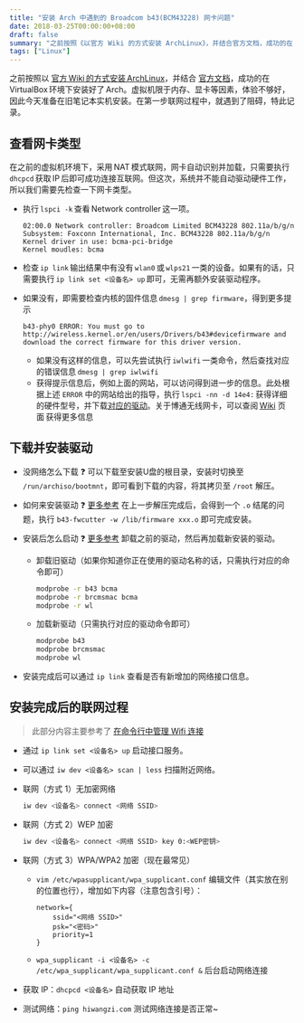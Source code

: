 ```yaml
---
title: "安装 Arch 中遇到的 Broadcom b43(BCM43228) 网卡问题"
date: 2018-03-25T00:00:00+08:00
draft: false
summary: "之前按照《以官方 Wiki 的方式安装 ArchLinux》，并结合官方文档，成功的在 VirtualBox 环境下安装好了 Arch。虚拟机限于内存、显卡等因素，体验不够好，因此今天准备在旧笔记本实机安装。在第一步联网过程中，就遇到了阻碍，特此记录。"
tags: ["Linux"]
---
```


之前按照以 [官方 Wiki 的方式安装 ArchLinux](https://www.viseator.com/2017/05/17/arch_install/)，并结合 [官方文档](https://wiki.archlinux.org/index.php/installation_guide)，成功的在 VirtualBox 环境下安装好了 Arch。虚拟机限于内存、显卡等因素，体验不够好，因此今天准备在旧笔记本实机安装。在第一步联网过程中，就遇到了阻碍，特此记录。

## 查看网卡类型

在之前的虚拟机环境下，采用 NAT 模式联网，网卡自动识别并加载，只需要执行 `dhcpcd` 获取 IP 后即可成功连接互联网。但这次，系统并不能自动驱动硬件工作，所以我们需要先检查一下网卡类型。

  * 执行 `lspci -k` 查看 Network controller 这一项。

    ```
    02:00.0 Network controller: Broadcom Limited BCM43228 802.11a/b/g/n
    Subsystem: Foxconn International, Inc. BCM43228 802.11a/b/g/n
    Kernel driver in use: bcma-pci-bridge
    Kernel moudles: bcma
    ```

  * 检查 `ip link` 输出结果中有没有 `wlan0` 或 `wlps21` 一类的设备。如果有的话，只需要执行 `ip link set <设备名> up` 即可，无需再额外安装驱动程序。

  * 如果没有，即需要检查内核的固件信息 `dmesg | grep firmware`，得到更多提示

    ```
    b43-phy0 ERROR: You must go to http://wireless.kernel.or/en/users/Drivers/b43#devicefirmware and download the correct firmware for this driver version.
    ```

    * 如果没有这样的信息，可以先尝试执行 `iwlwifi` 一类命令，然后查找对应的错误信息 `dmesg | grep iwlwifi`
    * 获得提示信息后，例如上面的网站，可以访问得到进一步的信息。此处根据上述 `ERROR` 中的网站给出的指导，执行 `lspci -nn -d 14e4:` 获得详细的硬件型号，并下载[对应的驱动](https://aur.archlinux.org/packages/b43-firmware/)。关于博通无线网卡，可以查阅 [Wiki](https://wiki.archlinux.org/index.php/Broadcom_wireless) 页面 获得更多信息

## 下载并安装驱动

* 没网络怎么下载 ❓ 可以下载至安装U盘的根目录，安装时切换至 `/run/archiso/bootmnt`，即可看到下载的内容，将其拷贝至 `/root` 解压。
* 如何来安装驱动 ❓ [更多参考](https://www.cnblogs.com/clouds008/p/7460928.html) 在上一步解压完成后，会得到一个 `.o` 结尾的问题，执行 `b43-fwcutter -w /lib/firmware xxx.o` 即可完成安装。
* 安装后怎么启动 ❓ [更多参考](http://linuxwireless.sipsolutions.net/en/users/Drivers/b43/) 卸载之前的驱动，然后再加载新安装的驱动。

  * 卸载旧驱动（如果你知道你正在使用的驱动名称的话，只需执行对应的命令即可）
    ```bash
    modprobe -r b43 bcma
    modprobe -r brcmsmac bcma
    modprobe -r wl
    ```

  * 加载新驱动（只需执行对应的驱动命令即可）
    ```bash
    modprobe b43
    modprobe brcmsmac
    modprobe wl
    ```

* 安装完成后可以通过 `ip link` 查看是否有新增加的网络接口信息。

## 安装完成后的联网过程

> 此部分内容主要参考了 [在命令行中管理 Wifi 连接](https://linux.cn/article-4015-1.html)

* 通过 `ip link set <设备名> up` 启动接口服务。
* 可以通过 `iw dev <设备名> scan | less` 扫描附近网络。
* 联网（方式 1）无加密网络
  ```bash
  iw dev <设备名> connect <网络 SSID>
  ```
* 联网（方式 2）WEP 加密
  ```bash
  iw dev <设备名> connect <网络 SSID> key 0:<WEP密钥>
  ```
* 联网（方式 3）WPA/WPA2 加密（现在最常见）
  * `vim /etc/wpasupplicant/wpa_supplicant.conf` 编辑文件（其实放在别的位置也行），增加如下内容（注意包含引号）：
    ```
    network={
        ssid="<网络 SSID>"
        psk="<密码>"
        priority=1
    }
    ```
  * `wpa_supplicant -i <设备名> -c /etc/wpa_supplicant/wpa_supplicant.conf &` 后台启动网络连接

* 获取 IP：`dhcpcd <设备名>` 自动获取 IP 地址
* 测试网络：`ping hiwangzi.com` 测试网络连接是否正常~